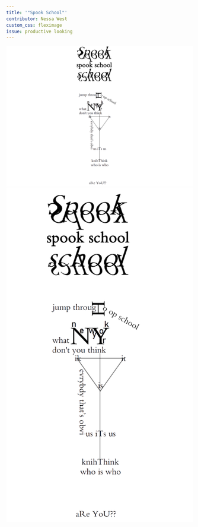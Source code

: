 ```yaml
---
title: '"Spook School"'
contributor: Nessa West
custom_css: fleximage
issue: productive looking
---
```


<img class="desktop" src="/assets/images/west-dsk.png" alt="Spook School">
<img class="mobile" src="/assets/images/west-mob.png" alt="Spook School">
